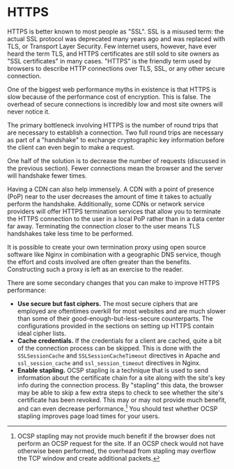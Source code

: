 # HTTPS

HTTPS is better known to most people as "SSL". SSL is a misused term: the actual SSL protocol was deprecated many years ago and was replaced with TLS, or Transport Layer Security. Few internet users, however, have ever heard the term TLS, and HTTPS certificates are still sold to site owners as "SSL certificates" in many cases. "HTTPS" is the friendly term used by browsers to describe HTTP connections over TLS, SSL, or any other secure connection.

One of the biggest web performance myths in existence is that HTTPS is slow because of the performance cost of encryption. This is false. The overhead of secure connections is incredibly low and most site owners will never notice it.

The primary bottleneck involving HTTPS is the number of round trips that are necessary to establish a connection. Two full round trips are necessary as part of a "handshake" to exchange cryptographic key information before the client can even begin to make a request.

One half of the solution is to decrease the number of requests (discussed in the previous section). Fewer connections mean the browser and the server will handshake fewer times.

Having a CDN can also help immensely. A CDN with a point of presence (PoP) near to the user decreases the amount of time it takes to actually perform the handshake. Additionally, some CDNs or network service providers will offer HTTPS termination services that allow you to terminate the HTTPS connection to the user in a local PoP rather than in a data center far away. Terminating the connection closer to the user means TLS handshakes take less time to be performed.

It is possible to create your own termination proxy using open source software like Nginx in combination with a geographic DNS service, though the effort and costs involved are often greater than the benefits. Constructing such a proxy is left as an exercise to the reader.

There are some secondary changes that you can make to improve HTTPS performance:

- **Use secure but fast ciphers.** The most secure ciphers that are employed are oftentimes overkill for most websites and are much slower than some of their good-enough-but-less-secure counterparts. The configurations provided in the sections on setting up HTTPS contain ideal cipher lists.
- **Cache credentials.** If the credentials for a client are cached, quite a bit of the connection process can be skipped. This is done with the `SSLSessionCache` and `SSLSessionCacheTimeout` directives in Apache and `ssl_session_cache` and `ssl_session_timeout` directives in Nginx.
- **Enable stapling.** OCSP stapling is a technique that is used to send information about the certificate chain for a site along with the site's key info during the connection process. By "stapling" this data, the browser may be able to skip a few extra steps to check to see whether the site's certificate has been revoked. This may or may not provide much benefit, and can even decrease performance.[^stapling_benefit] You should test whether OCSP stapling improves page load times for your users.

[^stapling_benefit]: OCSP stapling may not provide much benefit if the browser does not perform an OCSP request for the site. If an OCSP check would not have otherwise been performed, the overhead from stapling may overflow the TCP window and create additional packets.
